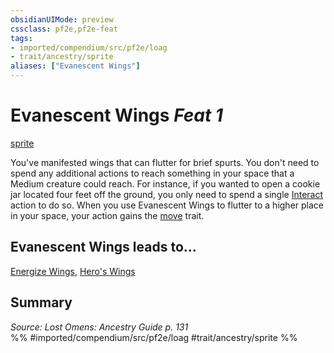 ```yaml
---
obsidianUIMode: preview
cssclass: pf2e,pf2e-feat
tags:
- imported/compendium/src/pf2e/loag
- trait/ancestry/sprite
aliases: ["Evanescent Wings"]
---
```

# Evanescent Wings  *Feat 1*  
[sprite](sprite-b1.md)  


You've manifested wings that can flutter for brief spurts. You don't need to spend any additional actions to reach something in your space that a Medium creature could reach. For instance, if you wanted to open a cookie jar located four feet off the ground, you only need to spend a single [Interact](interact.md) action to do so. When you use Evanescent Wings to flutter to a higher place in your space, your action gains the [move](move.md) trait.

## Evanescent Wings leads to...

[Energize Wings](energize-wings-loag.md), [Hero's Wings](heros-wings-loag.md)

## Summary

*Source: Lost Omens: Ancestry Guide p. 131*  
%% #imported/compendium/src/pf2e/loag #trait/ancestry/sprite %%